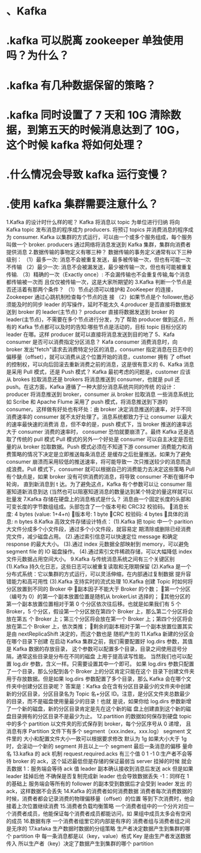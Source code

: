 # 、Kafka
# .kafka 可以脱离 zookeeper 单独使用吗？为什么？
# .kafka 有几种数据保留的策略？
# .kafka 同时设置了 7 天和 10G 清除数据，到第五天的时候消息达到了 10G，这个时候 kafka 将如何处理？
# .什么情况会导致 kafka 运行变慢？
# .使用 kafka 集群需要注意什么？

1.Kafka 的设计时什么样的呢？
Kafka 将消息以 topic 为单位进行归纳
将向 Kafka topic 发布消息的程序成为 producers.
将预订 topics 并消费消息的程序成为 consumer.
Kafka 以集群的方式运行，可以由一个或多个服务组成，每个服务叫做一个 broker.
producers 通过网络将消息发送到 Kafka 集群，集群向消费者提供消息
2.数据传输的事物定义有哪三种？
数据传输的事务定义通常有以下三种级别：
（1）最多一次: 消息不会被重复发送，最多被传输一次，但也有可能一次不传输
（2）最少一次: 消息不会被漏发送，最少被传输一次，但也有可能被重复传输.
（3）精确的一次（Exactly once）: 不会漏传输也不会重复传输,每个消息都传输被一次而
且仅仅被传输一次，这是大家所期望的
3.Kafka 判断一个节点是否还活着有那两个条件？
（1）节点必须可以维护和 ZooKeeper 的连接，Zookeeper 通过心跳机制检查每个节点的连
接
（2）如果节点是个 follower,他必须能及时的同步 leader 的写操作，延时不能太久
4.producer 是否直接将数据发送到 broker 的 leader(主节点)？
producer 直接将数据发送到 broker 的 leader(主节点)，不需要在多个节点进行分发，为了
帮助 producer 做到这点，所有的 Kafka 节点都可以及时的告知:哪些节点是活动的，目标
topic 目标分区的 leader 在哪。这样 producer 就可以直接将消息发送到目的地了
5、Kafa consumer 是否可以消费指定分区消息？
Kafa consumer 消费消息时，向 broker 发出"fetch"请求去消费特定分区的消息，consumer
指定消息在日志中的偏移量（offset），就可以消费从这个位置开始的消息，customer 拥有
了 offset 的控制权，可以向后回滚去重新消费之前的消息，这是很有意义的
6、Kafka 消息是采用 Pull 模式，还是 Push 模式？
Kafka 最初考虑的问题是，customer 应该从 brokes 拉取消息还是 brokers 将消息推送到
consumer，也就是 pull 还 push。在这方面，Kafka 遵循了一种大部分消息系统共同的传统
的设计：producer 将消息推送到 broker，consumer 从 broker 拉取消息
一些消息系统比如 Scribe 和 Apache Flume 采用了 push 模式，将消息推送到下游的
consumer。这样做有好处也有坏处：由 broker 决定消息推送的速率，对于不同消费速率的
consumer 就不太好处理了。消息系统都致力于让 consumer 以最大的速率最快速的消费消
息，但不幸的是，push 模式下，当 broker 推送的速率远大于 consumer 消费的速率时，
consumer 恐怕就要崩溃了。最终 Kafka 还是选取了传统的 pull 模式
Pull 模式的另外一个好处是 consumer 可以自主决定是否批量的从 broker 拉取数据。Push
模式必须在不知道下游 consumer 消费能力和消费策略的情况下决定是立即推送每条消息还
是缓存之后批量推送。如果为了避免 consumer 崩溃而采用较低的推送速率，将可能导致一
次只推送较少的消息而造成浪费。Pull 模式下，consumer 就可以根据自己的消费能力去决定这些策略
Pull 有个缺点是，如果 broker 没有可供消费的消息，将导致 consumer 不断在循环中轮询，
直到新消息到 t 达。为了避免这点，Kafka 有个参数可以让 consumer 阻塞知道新消息到达
(当然也可以阻塞知道消息的数量达到某个特定的量这样就可以批量发
7.Kafka 存储在硬盘上的消息格式是什么？
消息由一个固定长度的头部和可变长度的字节数组组成。头部包含了一个版本号和 CRC32
校验码。
消息长度: 4 bytes (value: 1+4+n)
版本号: 1 byte
CRC 校验码: 4 bytes
具体的消息: n bytes
8.Kafka 高效文件存储设计特点：
(1).Kafka 把 topic 中一个 parition 大文件分成多个小文件段，通过多个小文件段，就容易定
期清除或删除已经消费完文件，减少磁盘占用。
(2).通过索引信息可以快速定位 message 和确定 response 的最大大小。
(3).通过 index 元数据全部映射到 memory，可以避免 segment file 的 IO 磁盘操作。
(4).通过索引文件稀疏存储，可以大幅降低 index 文件元数据占用空间大小。
9.Kafka 与传统消息系统之间有三个关键区别
(1).Kafka 持久化日志，这些日志可以被重复读取和无限期保留
(2).Kafka 是一个分布式系统：它以集群的方式运行，可以灵活伸缩，在内部通过复制数据
提升容错能力和高可用性
(3).Kafka 支持实时的流式处理
10.Kafka 创建 Topic 时如何将分区放置到不同的 Broker 中
副本因子不能大于 Broker 的个数；
第一个分区（编号为 0）的第一个副本放置位置是随机从 brokerList 选择的；
其他分区的第一个副本放置位置相对于第 0 个分区依次往后移。也就是如果我们有 5 个
Broker，5 个分区，假设第一个分区放在第四个 Broker 上，那么第二个分区将会放在第五
个 Broker 上；第三个分区将会放在第一个 Broker 上；第四个分区将会放在第二个
Broker 上，依次类推；
剩余的副本相对于第一个副本放置位置其实是由 nextReplicaShift 决定的，而这个数也是
随机产生的
11.Kafka 新建的分区会在哪个目录下创建
在启动 Kafka 集群之前，我们需要配置好 log.dirs 参数，其值是 Kafka 数据的存放目录，
这个参数可以配置多个目录，目录之间使用逗号分隔，通常这些目录是分布在不同的磁盘
上用于提高读写性能。
当然我们也可以配置 log.dir 参数，含义一样。只需要设置其中一个即可。
如果 log.dirs 参数只配置了一个目录，那么分配到各个 Broker 上的分区肯定只能在这个
目录下创建文件夹用于存放数据。但是如果 log.dirs 参数配置了多个目录，那么 Kafka 会在哪个文件夹中创建分区目录呢？
答案是：Kafka 会在含有分区目录最少的文件夹中创建新的分区目录，分区目录名为 Topic
名+分区 ID。注意，是分区文件夹总数最少的目录，而不是磁盘使用量最少的目录！也就
是说，如果你给 log.dirs 参数新增了一个新的磁盘，新的分区目录肯定是先在这个新的磁
盘上创建直到这个新的磁盘目录拥有的分区目录不是最少为止。
12.partition 的数据如何保存到硬盘
topic 中的多个 partition 以文件夹的形式保存到 broker，每个分区序号从 0 递增，
且消息有序
Partition 文件下有多个 segment（xxx.index，xxx.log）
segment 文件里的 大小和配置文件大小一致可以根据要求修改 默认为 1g
如果大小大于 1g 时，会滚动一个新的 segment 并且以上一个 segment 最后一条消息的偏移
量命名
13.kafka 的 ack 机制
request.required.acks 有三个值 0 1 -1
0:生产者不会等待 broker 的 ack，这个延迟最低但是存储的保证最弱当 server 挂掉的时候
就会丢数据
1：服务端会等待 ack 值 leader 副本确认接收到消息后发送 ack 但是如果 leader 挂掉后他
不确保是否复制完成新 leader 也会导致数据丢失
-1：同样在 1 的基础上 服务端会等所有的 follower 的副本受到数据后才会受到 leader 发出
的 ack，这样数据不会丢失
14.Kafka 的消费者如何消费数据
消费者每次消费数据的时候，消费者都会记录消费的物理偏移量（offset）的位置
等到下次消费时，他会接着上次位置继续消费
15.消费者负载均衡策略
一个消费者组中的一个分片对应一个消费者成员，他能保证每个消费者成员都能访问，如
果组中成员太多会有空闲的成员
16.数据有序
一个消费者组里它的内部是有序的
消费者组与消费者组之间是无序的
17.kafaka 生产数据时数据的分组策略
生产者决定数据产生到集群的哪个 partition 中
每一条消息都是以（key，value）格式
Key 是由生产者发送数据传入
所以生产者（key）决定了数据产生到集群的哪个 partition
